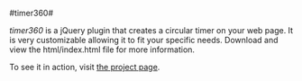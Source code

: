 #timer360#

<em>timer360</em> is a jQuery plugin that creates a circular timer on
your web page. It is very customizable allowing it to fit your specific
needs. Download and view the html/index.html file for more information.

To see it in action, visit [the project page](http://schmidt-happens.com/timer360 "timer360").